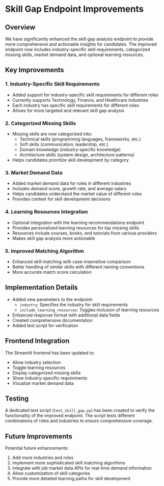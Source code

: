 # Skill Gap Endpoint Improvements

## Overview

We have significantly enhanced the skill gap analysis endpoint to provide more comprehensive and actionable insights for candidates. The improved endpoint now includes industry-specific skill requirements, categorized missing skills, market demand data, and optional learning resources.

## Key Improvements

### 1. Industry-Specific Skill Requirements

- Added support for industry-specific skill requirements for different roles
- Currently supports Technology, Finance, and Healthcare industries
- Each industry has specific skill requirements for different roles
- Allows for more targeted and relevant skill gap analysis

### 2. Categorized Missing Skills

- Missing skills are now categorized into:
  - Technical skills (programming languages, frameworks, etc.)
  - Soft skills (communication, leadership, etc.)
  - Domain knowledge (industry-specific knowledge)
  - Architecture skills (system design, architecture patterns)
- Helps candidates prioritize skill development by category

### 3. Market Demand Data

- Added market demand data for roles in different industries
- Includes demand score, growth rate, and average salary
- Helps candidates understand the market value of different roles
- Provides context for skill development decisions

### 4. Learning Resources Integration

- Optional integration with the learning recommendations endpoint
- Provides personalized learning resources for top missing skills
- Resources include courses, books, and tutorials from various providers
- Makes skill gap analysis more actionable

### 5. Improved Matching Algorithm

- Enhanced skill matching with case-insensitive comparison
- Better handling of similar skills with different naming conventions
- More accurate match score calculation

## Implementation Details

- Added new parameters to the endpoint:
  - `industry`: Specifies the industry for skill requirements
  - `include_learning_resources`: Toggles inclusion of learning resources
- Enhanced response format with additional data fields
- Created comprehensive documentation
- Added test script for verification

## Frontend Integration

The Streamlit frontend has been updated to:
- Allow industry selection
- Toggle learning resources
- Display categorized missing skills
- Show industry-specific requirements
- Visualize market demand data

## Testing

A dedicated test script (`test_skill_gap.py`) has been created to verify the functionality of the improved endpoint. The script tests different combinations of roles and industries to ensure comprehensive coverage.

## Future Improvements

Potential future enhancements:
1. Add more industries and roles
2. Implement more sophisticated skill matching algorithms
3. Integrate with job market data APIs for real-time demand information
4. Allow customization of skill categories
5. Provide more detailed learning paths for skill development 